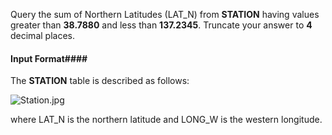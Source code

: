 Query the sum of Northern Latitudes (LAT_N) from __STATION__ having values greater than __38.7880__ and less than __137.2345__. Truncate your answer to __4__ decimal places.

#### Input Format#### 

The __STATION__ table is described as follows:

![Station.jpg](https://s3.amazonaws.com/hr-challenge-images/9336/1449345840-5f0a551030-Station.jpg)

where LAT_N is the northern latitude and LONG_W is the western longitude.